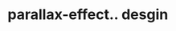 # parallax-effect.. desgin                                                                        
 
